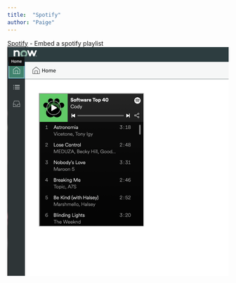 ```yaml
---
title:  "Spotify"
author: "Paige"
---
```


[Spotify](https://github.com/NowComponents/spotify) - Embed a spotify playlist
![Spotify](./assets/images/spotify.png)